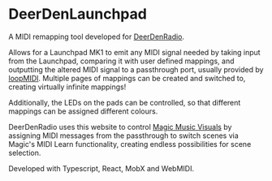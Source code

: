 # DeerDenLaunchpad

A MIDI remapping tool developed for [DeerDenRadio](https://twitch.tv/deerdenradio).

Allows for a Launchpad MK1 to emit any MIDI signal needed by taking input from the Launchpad, comparing it with user defined mappings, and outputting the altered MIDI signal to a passthrough port, usually provided by [loopMIDI](https://www.tobias-erichsen.de/software/loopmidi.html). Multiple pages of mappings can be created and switched to, creating virtually infinite mappings!

Additionally, the LEDs on the pads can be controlled, so that different mappings can be assigned different colours.

DeerDenRadio uses this website to control [Magic Music Visuals](https://magicmusicvisuals.com/) by assigning MIDI messages from the passthrough to switch scenes via Magic's MIDI Learn functionality, creating endless possibilities for scene selection.

Developed with Typescript, React, MobX and WebMIDI.
